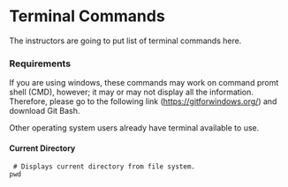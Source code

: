 # Terminal Commands

The instructors are going to put list of terminal commands here.

### Requirements

If you are using windows, these commands may work on command promt shell (CMD), however; it may or may not display all the information.
Therefore, please go to the following link (https://gitforwindows.org/) and download Git Bash.

Other operating system users already have terminal available to use.

#### Current Directory

``` 
 # Displays current directory from file system.
pwd
```
